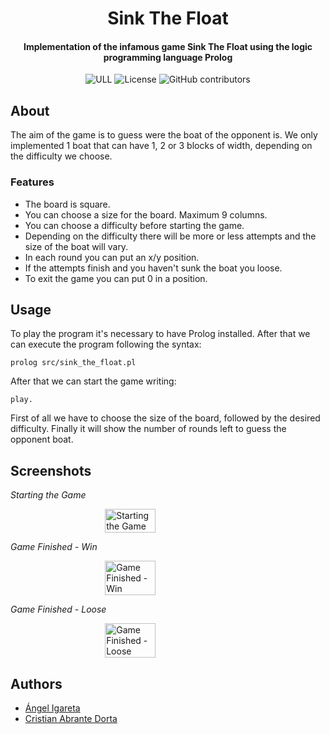 <h1 align="center">Sink The Float</h1>
<h4 align="center">Implementation of the infamous game Sink The Float using the logic programming language Prolog</h4>

<p align="center">
  <img alt="ULL" src="https://img.shields.io/badge/University-La%20Laguna-%2354048c?style=flat-square" />  
  <img alt="License" src="https://img.shields.io/github/license/angeligareta/cheaper-travelling?style=flat-square" />
  <img alt="GitHub contributors" src="https://img.shields.io/github/contributors/angeligareta/cheaper-travelling?style=flat-square" />
</p>

## About
The aim of the game is to guess were the boat of the opponent is. 
We only implemented 1 boat that can have 1, 2 or 3 blocks of width, depending on the difficulty we choose.

### Features
* The board is square.
* You can choose a size for the board. Maximum 9 columns. 
* You can choose a difficulty before starting the game.
* Depending on the difficulty there will be more or less attempts and the size of the boat will vary.
* In each round you can put an x/y position.
* If the attempts finish and you haven't sunk the boat you loose.
* To exit the game you can put 0 in a position.

## Usage
To play the program it's necessary to have Prolog installed. After that we can execute the program following the syntax:
```
prolog src/sink_the_float.pl
```
After that we can start the game writing:
```
play.
```
First of all we have to choose the size of the board, followed by the desired difficulty. Finally it will show the number of rounds left to guess the opponent boat.

## Screenshots
*Starting the Game*

<div style="display: flex; align-items: center; justify-content: center;">
  <img src="docs/screenshot-1.png" alt="Starting the Game" style="width: 40%;"/>
</div>

*Game Finished - Win*

<div style="display: flex; align-items: center; justify-content: center;">
<img src="docs/screenshot-2.png" alt="Game Finished - Win" style="width: 40%;"/>
</div>

*Game Finished - Loose*

<div style="display: flex; align-items: center; justify-content: center;">
<img src="docs/screenshot-3.png" alt="Game Finished - Loose" style="width: 40%;"/>
</div>

## Authors
- [Ángel Igareta](https://github.com/AngelIgareta)
- [Cristian Abrante Dorta](https://github.com/CristianAbrante)

